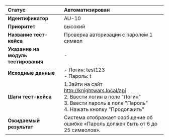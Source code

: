 |**Статус**|Автоматизирован|
|:-----|:---------|
| **Идентификатор** | AU-10 |
| **Приоритет** | высокий |
| **Название тест-кейса** | Проверка авторизации с паролем 1 символ |
| **Указание на модуль тестирования** | - |
| **Исходные данные** | - Логин: test123 <br>- Пароль: t |
| **Шаги тест-кейса** | 1.Зайти на сайт http://knightwars.local/api <br>2. Ввести логин в поле "Логин" <br>3. Ввести пароль в поле "Пароль" <br>4. Нажать кнопку "Продолжить" |
| **Ожидаемый результат** | Система отображает сообщение об ошибке «Пароль должен быть от 6 до 25 символов».|